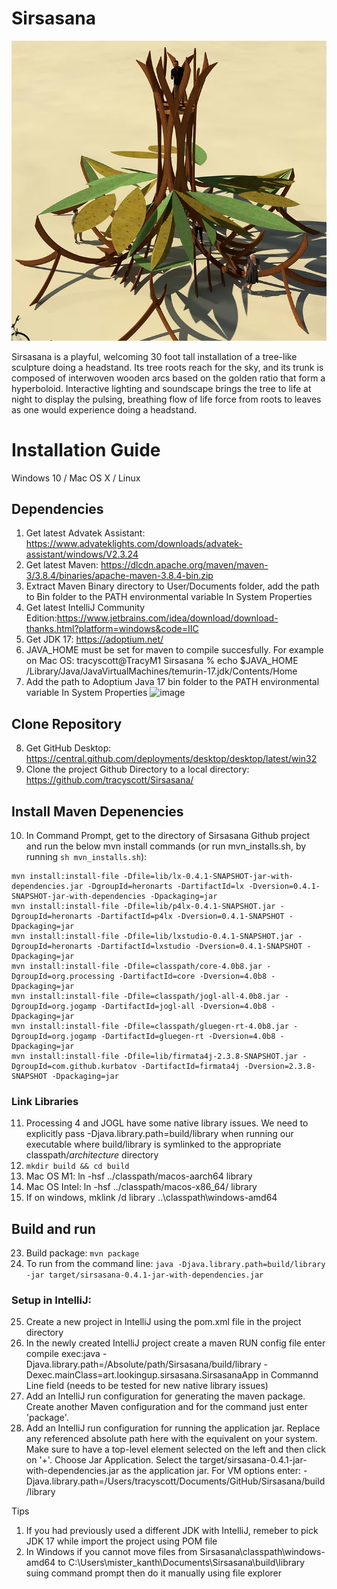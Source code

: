 # Sirsasana
![image](sirsasana.webp)

Sirsasana is a playful, welcoming 30 foot tall installation of a tree-like sculpture doing a headstand. Its tree roots reach for the sky, and its trunk is composed of interwoven wooden arcs based on the golden ratio that form a hyperboloid. Interactive lighting and soundscape brings the tree to life at night to display the pulsing, breathing flow of life force from roots to leaves as one would experience doing a headstand.

# Installation Guide
Windows 10 / Mac OS X / Linux

## Dependencies
1. Get latest Advatek Assistant: https://www.advateklights.com/downloads/advatek-assistant/windows/V2.3.24
2. Get latest Maven: https://dlcdn.apache.org/maven/maven-3/3.8.4/binaries/apache-maven-3.8.4-bin.zip
3. Extract Maven Binary directory to User/Documents folder, add the path to Bin folder to the PATH environmental variable In System Properties
4. Get latest IntelliJ Community Edition:https://www.jetbrains.com/idea/download/download-thanks.html?platform=windows&code=IIC
5. Get JDK 17: https://adoptium.net/
6. JAVA_HOME must be set for maven to compile succesfully. For example on Mac OS: tracyscott@TracyM1 Sirsasana % echo $JAVA_HOME
   /Library/Java/JavaVirtualMachines/temurin-17.jdk/Contents/Home
7. Add the path to Adoptium Java 17 bin folder to the PATH environmental variable In System Properties
![image](https://user-images.githubusercontent.com/36283333/149656913-bb1a55fa-a542-4afe-988f-ee23ba117b8b.png)

## Clone Repository
8. Get GitHub Desktop: https://central.github.com/deployments/desktop/desktop/latest/win32
9. Clone the project Github Directory to a local directory: https://github.com/tracyscott/Sirsasana/

## Install Maven Depenencies
10. In Command Prompt, get to the directory of Sirsasana Github project and run the below mvn install commands (or run mvn_installs.sh, by running `sh mvn_installs.sh`):
```
mvn install:install-file -Dfile=lib/lx-0.4.1-SNAPSHOT-jar-with-dependencies.jar -DgroupId=heronarts -DartifactId=lx -Dversion=0.4.1-SNAPSHOT-jar-with-dependencies -Dpackaging=jar
mvn install:install-file -Dfile=lib/p4lx-0.4.1-SNAPSHOT.jar -DgroupId=heronarts -DartifactId=p4lx -Dversion=0.4.1-SNAPSHOT -Dpackaging=jar
mvn install:install-file -Dfile=lib/lxstudio-0.4.1-SNAPSHOT.jar -DgroupId=heronarts -DartifactId=lxstudio -Dversion=0.4.1-SNAPSHOT -Dpackaging=jar
mvn install:install-file -Dfile=classpath/core-4.0b8.jar -DgroupId=org.processing -DartifactId=core -Dversion=4.0b8 -Dpackaging=jar
mvn install:install-file -Dfile=classpath/jogl-all-4.0b8.jar -DgroupId=org.jogamp -DartifactId=jogl-all -Dversion=4.0b8 -Dpackaging=jar
mvn install:install-file -Dfile=classpath/gluegen-rt-4.0b8.jar -DgroupId=org.jogamp -DartifactId=gluegen-rt -Dversion=4.0b8 -Dpackaging=jar
mvn install:install-file -Dfile=lib/firmata4j-2.3.8-SNAPSHOT.jar -DgroupId=com.github.kurbatov -DartifactId=firmata4j -Dversion=2.3.8-SNAPSHOT -Dpackaging=jar
```

### Link Libraries
11. Processing 4 and JOGL have some native library issues.  We need to explicitly pass -Djava.library.path=build/library when running our executable where build/library is symlinked to the appropriate classpath/*architecture* directory
12. `mkdir build && cd build`
13. Mac OS M1: ln -hsf ../classpath/macos-aarch64 library
14. Mac OS Intel: ln -hsf ../classpath/macos-x86_64/ library
15. If on windows, mklink /d library ..\classpath\windows-amd64

## Build and run
23. Build package: `mvn package`
24. To run from the command line: `java -Djava.library.path=build/library -jar target/sirsasana-0.4.1-jar-with-dependencies.jar`

### Setup in IntelliJ:
25. Create a new project in IntelliJ using the pom.xml file in the project directory
26. In the newly created IntelliJ project create a maven RUN config file enter compile exec:java -Djava.library.path=/Absolute/path/Sirsasana/build/library -Dexec.mainClass=art.lookingup.sirsasana.SirsasanaApp in Commannd Line field (needs to be tested for new native library issues)
27. Add an IntelliJ run configuration for generating the maven package. Create another Maven configuration and for the command just enter 'package'.
28. Add an IntelliJ run configuration for running the application jar.  Replace any referenced absolute path here with the equivalent on your system. Make sure to have a top-level element selected on the left and then click on '+'.  Choose Jar Application.  Select the target/sirsasana-0.4.1-jar-with-dependencies.jar as the application jar.  For VM options enter: -Djava.library.path=/Users/tracyscott/Documents/GitHub/Sirsasana/build/library

Tips

1. If you had previously used a different JDK with IntelliJ, remeber to pick JDK 17 while import the project using POM file
2. In Windows if you cannot move files from Sirsasana\classpath\windows-amd64 to C:\Users\mister_kanth\Documents\Sirsasana\build\library suing command prompt then do it manually using file explorer
